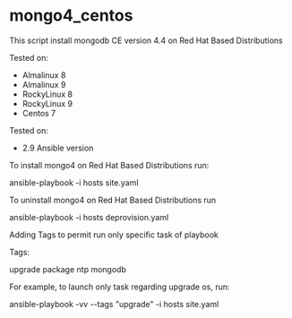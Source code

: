 # mongo4_centos

This script install mongodb CE version 4.4 on Red Hat Based Distributions

Tested on:

- Almalinux 8
- Almalinux 9
- RockyLinux 8
- RockyLinux 9
- Centos 7

Tested on:

- 2.9 Ansible version


To install mongo4 on Red Hat Based Distributions run:

ansible-playbook -i hosts site.yaml

To uninstall mongo4 on Red Hat Based Distributions run

ansible-playbook -i hosts deprovision.yaml

Adding Tags to permit run only specific task of playbook

Tags:

upgrade
package
ntp
mongodb


For example, to launch only task regarding upgrade os, run:
 
ansible-playbook -vv --tags "upgrade" -i hosts site.yaml

